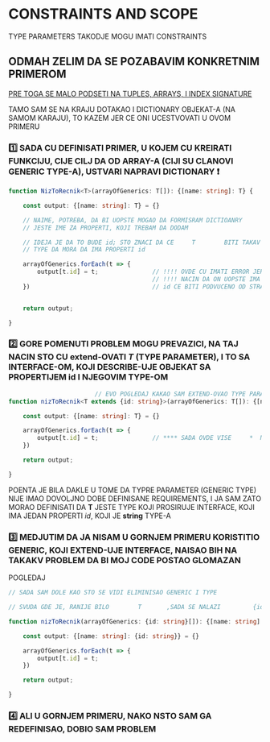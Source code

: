 # CONSTRAINTS AND SCOPE

TYPE PARAMETERS TAKODJE MOGU IMATI CONSTRAINTS

## ODMAH ZELIM DA SE POZABAVIM KONKRETNIM PRIMEROM

[PRE TOGA SE MALO PODSETI NA TUPLES, ARRAYS, I INDEX SIGNATURE](https://github.com/Rade58/apis_trying_out_and_practicing/blob/master/TYPESCRIPT/BELESKE/0%29%20VAZNE%20STVARI%20I%20PODSETNIK/INDEX%20SIGNATURE%20AND%20OTHER.md#ovde-zelim-da-se-pozabavim-index-signature-om-ali-takodje-i-da-pregledam-osobine-array-eva-i-tuple-ova)

TAMO SAM SE NA KRAJU DOTAKAO I DICTIONARY OBJEKAT-A (NA SAMOM KARAJU), TO KAZEM JER CE ONI UCESTVOVATI U OVOM PRIMERU

### :one: SADA CU DEFINISATI PRIMER, U KOJEM CU KREIRATI FUNKCIJU, CIJE CILJ DA OD ARRAY-A (CIJI SU CLANOVI GENERIC TYPE-A), USTVARI NAPRAVI DICTIONARY :exclamation:

```typescript
function NizToRecnik<T>(arrayOfGenerics: T[]): {[name: string]: T} {

    const output: {[name: string]: T} = {}

    // NAIME, POTREBA, DA BI UOPSTE MOGAO DA FORMISRAM DICTIOANRY
    // JESTE IME ZA PROPERTI, KOJI TREBAM DA DODAM

    // IDEJA JE DA TO BUDE id; STO ZNACI DA CE     T        BITI TAKAV
    // TYPE DA MORA DA IMA PROPERTI id

    arrayOfGenerics.forEach(t => {
        output[t.id] = t;               // !!!! OVDE CU IMATI ERROR JER NISAM TYPE-OVAO     T       NA TAKAV
                                        // !!!! NACIN DA ON UOPSTE IMA id PROPERTI (KOJI NARAVN OTREBA DA BUDE string TYPE-A)
    })                                  // id CE BITI PODVUCENO OD STRANE TYPESCRIPT-A


    return output;

}
```

### :two: GORE POMENUTI PROBLEM MOGU PREVAZICI, NA TAJ NACIN STO CU extend-OVATI *T* (TYPE PARAMETER), I TO SA INTERFACE-OM, KOJI DESCRIBE-UJE OBJEKAT SA PROPERTIJEM id I NJEGOVIM TYPE-OM

```typescript
                        // EVO POGLEDAJ KAKAO SAM EXTEND-OVAO TYPE PARAMETER
function nizToRecnik<T extends {id: string}>(arrayOfGenerics: T[]): {[name: string]: T} {

    const output: {[name: string]: T} = {}

    arrayOfGenerics.forEach(t => {
        output[t.id] = t;               // **** SADA OVDE VISE     *  NEMA  *     ERRORO-A
    })

    return output;

}

```

POENTA JE BILA DAKLE U TOME DA TYPRE PARAMETER (GENERIC TYPE) NIJE IMAO DOVOLJNO DOBE DEFINISANE REQUIREMENTS, I JA SAM ZATO MORAO DEFINISATI DA **T** JESTE TYPE KOJI PROSIRUJE INTERFACE, KOJI IMA JEDAN PROPERTI *id*, KOJI JE **string** TYPE-A

### :three: MEDJUTIM DA JA NISAM U GORNJEM PRIMERU KORISTITIO GENERIC, KOJI EXTEND-UJE INTERFACE, NAISAO BIH NA TAKAKV PROBLEM DA BI MOJ CODE POSTAO GLOMAZAN

POGLEDAJ

```typescript
// SADA SAM DOLE KAO STO SE VIDI ELIMINISAO GENERIC I TYPE

// SVUDA GDE JE, RANIJE BILO        T       ,SADA SE NALAZI         {id: string}

function nizToRecnik(arrayOfGenerics: {id: string}[]): {[name: string]: {id: string}} {

    const output: {[name: string]: {id: string}} = {}

    arrayOfGenerics.forEach(t => {
        output[t.id] = t;
    })

    return output;

}
```

### :four: ALI U GORNJEM PRIMERU, NAKO NSTO SAM GA REDEFINISAO, DOBIO SAM PROBLEM